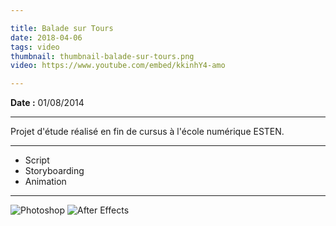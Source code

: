 ```yaml
---

title: Balade sur Tours
date: 2018-04-06
tags: video
thumbnail: thumbnail-balade-sur-tours.png
video: https://www.youtube.com/embed/kkinhY4-amo

---
```


**Date :** 01/08/2014

---

Projet d'étude réalisé en fin de cursus à l'école numérique ESTEN.

---

- Script
- Storyboarding
- Animation

---

![Photoshop](/images/icons/photoshop.svg)
![After Effects](/images/icons/after_effects.svg)
